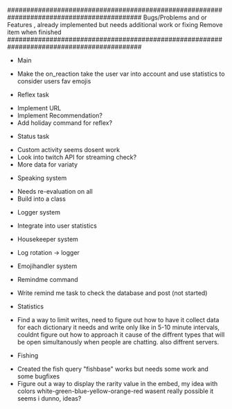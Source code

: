 ###########################################################################################
Bugs/Problems and or Features , already implemented but needs additional work or fixing
Remove item when finished
###########################################################################################
* Main
- Make the on_reaction take the user var into account and use statistics to consider users fav emojis

* Reflex task
- Implement URL
- Implement Recommendation?
- Add holiday command for reflex?

* Status task
- Custom activity seems dosent work
- Look into twitch API for streaming check?
- More data for variaty

* Speaking system
- Needs re-evaluation on all
- Build into a class

* Logger system
- Integrate into user statistics

* Housekeeper system
- Log rotation -> logger

* Emojihandler system

* Remindme command
- Write remind me task to check the database and post (not started)

* Statistics
- Find a way to limit writes, need to figure out how to have it collect data for each dictionary it needs and write
only like in 5-10 minute intervals, couldnt figure out how to approach it cause of the diffrent types that will be open
simultanously when people are chatting. also diffrent servers.

* Fishing
- Created the fish query "fishbase" works but needs some work and some bugfixes
- Figure out a way to display the rarity value in the embed, my idea with colors white-green-blue-yellow-orange-red
wasent really possible it seems i dunno, ideas?
